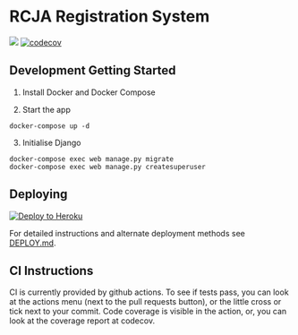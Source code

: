 # RCJA Registration System

![](https://github.com/MelbourneHighSchoolRobotics/RCJA_Registration_System/workflows/Django%20Build%20Tests/badge.svg
)
[![codecov](https://codecov.io/gh/MelbourneHighSchoolRobotics/RCJA_Registration_System/branch/main/graph/badge.svg?token=TGG6NwrrJw)](https://codecov.io/gh/MelbourneHighSchoolRobotics/RCJA_Registration_System)

## Development Getting Started

1. Install Docker and Docker Compose

2. Start the app

```
docker-compose up -d
```

3. Initialise Django

```
docker-compose exec web manage.py migrate
docker-compose exec web manage.py createsuperuser
```

## Deploying

[![Deploy to Heroku](https://www.herokucdn.com/deploy/button.svg)](https://heroku.com/deploy)

For detailed instructions and alternate deployment methods see [DEPLOY.md](DEPLOY.md).

## CI Instructions

CI is currently provided by github actions. To see if tests pass, you can look at the actions menu (next to the pull requests button), or the little cross or tick next to your commit. Code coverage is visible in the action, or, you can look at the coverage report at codecov.
